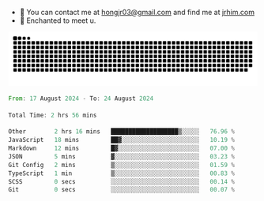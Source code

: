 - 📧 You can contact me at hongjr03@gmail.com and find me at [jrhim.com](https://jrhim.com/)
- 💜 Enchanted to meet u.

![snake_animation](https://raw.githubusercontent.com/hongjr03/hongjr03/output/github-contribution-grid-snake.svg)

<!--START_SECTION:waka-->

```rust
From: 17 August 2024 - To: 24 August 2024

Total Time: 2 hrs 56 mins

Other        2 hrs 16 mins   ███████████████████▒░░░░░   76.96 %
JavaScript   18 mins         ██▓░░░░░░░░░░░░░░░░░░░░░░   10.19 %
Markdown     12 mins         █▓░░░░░░░░░░░░░░░░░░░░░░░   07.00 %
JSON         5 mins          ▓░░░░░░░░░░░░░░░░░░░░░░░░   03.23 %
Git Config   2 mins          ▒░░░░░░░░░░░░░░░░░░░░░░░░   01.59 %
TypeScript   1 min           ▒░░░░░░░░░░░░░░░░░░░░░░░░   00.83 %
SCSS         0 secs          ░░░░░░░░░░░░░░░░░░░░░░░░░   00.14 %
Git          0 secs          ░░░░░░░░░░░░░░░░░░░░░░░░░   00.07 %
```

<!--END_SECTION:waka-->
